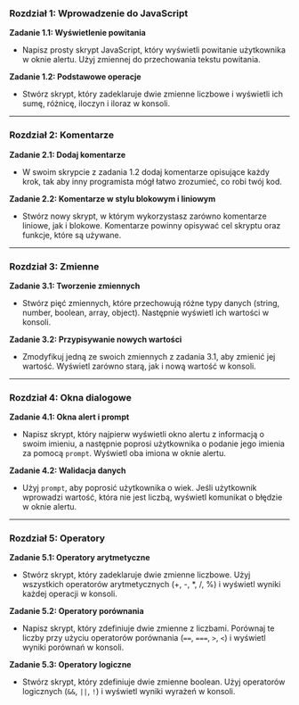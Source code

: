 ### Rozdział 1: Wprowadzenie do JavaScript

**Zadanie 1.1: Wyświetlenie powitania**

- Napisz prosty skrypt JavaScript, który wyświetli powitanie użytkownika w oknie alertu. Użyj zmiennej do przechowania tekstu powitania.

**Zadanie 1.2: Podstawowe operacje**

- Stwórz skrypt, który zadeklaruje dwie zmienne liczbowe i wyświetli ich sumę, różnicę, iloczyn i iloraz w konsoli.

---

### Rozdział 2: Komentarze

**Zadanie 2.1: Dodaj komentarze**

- W swoim skrypcie z zadania 1.2 dodaj komentarze opisujące każdy krok, tak aby inny programista mógł łatwo zrozumieć, co robi twój kod.

**Zadanie 2.2: Komentarze w stylu blokowym i liniowym**

- Stwórz nowy skrypt, w którym wykorzystasz zarówno komentarze liniowe, jak i blokowe. Komentarze powinny opisywać cel skryptu oraz funkcje, które są używane.

---

### Rozdział 3: Zmienne

**Zadanie 3.1: Tworzenie zmiennych**

- Stwórz pięć zmiennych, które przechowują różne typy danych (string, number, boolean, array, object). Następnie wyświetl ich wartości w konsoli.

**Zadanie 3.2: Przypisywanie nowych wartości**

- Zmodyfikuj jedną ze swoich zmiennych z zadania 3.1, aby zmienić jej wartość. Wyświetl zarówno starą, jak i nową wartość w konsoli.

---

### Rozdział 4: Okna dialogowe

**Zadanie 4.1: Okna alert i prompt**

- Napisz skrypt, który najpierw wyświetli okno alertu z informacją o swoim imieniu, a następnie poprosi użytkownika o podanie jego imienia za pomocą `prompt`. Wyświetl oba imiona w oknie alertu.

**Zadanie 4.2: Walidacja danych**

- Użyj `prompt`, aby poprosić użytkownika o wiek. Jeśli użytkownik wprowadzi wartość, która nie jest liczbą, wyświetl komunikat o błędzie w oknie alertu.

---

### Rozdział 5: Operatory

**Zadanie 5.1: Operatory arytmetyczne**

- Stwórz skrypt, który zadeklaruje dwie zmienne liczbowe. Użyj wszystkich operatorów arytmetycznych (+, -, \*, /, %) i wyświetl wyniki każdej operacji w konsoli.

**Zadanie 5.2: Operatory porównania**

- Napisz skrypt, który zdefiniuje dwie zmienne z liczbami. Porównaj te liczby przy użyciu operatorów porównania (`==`, `===`, `>`, `<`) i wyświetl wyniki porównań w konsoli.

**Zadanie 5.3: Operatory logiczne**

- Stwórz skrypt, który zdefiniuje dwie zmienne boolean. Użyj operatorów logicznych (`&&`, `||`, `!`) i wyświetl wyniki wyrażeń w konsoli.
